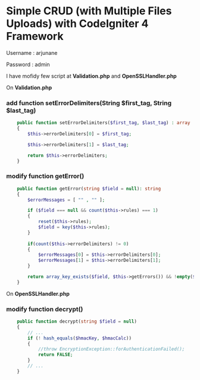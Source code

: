 # Simple CRUD (with Multiple Files Uploads) with CodeIgniter 4 Framework

Username : arjunane

Password : admin

I have mofidy few script at **Validation.php** and **OpenSSLHandler.php**

On **Validation.php**
### add function setErrorDelimiters(String $first_tag, String $last_tag)
```PHP
    public function setErrorDelimiters($first_tag, $last_tag) : array
    {
        $this->errorDelimiters[0] = $first_tag;

        $this->errorDelimiters[1] = $last_tag;

        return $this->errorDelimiters;
    }
```

### modify function getError()
```PHP
    public function getError(string $field = null): string
    {
        $errorMessages = [ "" , "" ];

        if ($field === null && count($this->rules) === 1)
        {
            reset($this->rules);
            $field = key($this->rules);
        }
        
        if(count($this->errorDelimiters) != 0)
        {
            $errorMessages[0] = $this->errorDelimiters[0];
            $errorMessages[1] = $this->errorDelimiters[1];
        }

        return array_key_exists($field, $this->getErrors()) && !empty($_REQUEST) ? $errorMessages[0] . $this->errors[$field] . $errorMessages[1] : '';
    }
```

On **OpenSSLHandler.php**

### modify function decrypt()
```PHP
    public function decrypt(string $field = null)
    {
        // ...
        if (! hash_equals($hmacKey, $hmacCalc))
        {
            //throw EncryptionException::forAuthenticationFailed();
            return FALSE;
        }
        // ...
    }
```